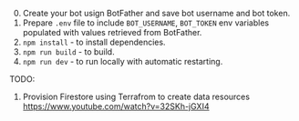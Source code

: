 0. Create your bot usign BotFather and save bot username and bot token.
1. Prepare `.env` file to include `BOT_USERNAME`, `BOT_TOKEN` env variables populated with values retrieved from BotFather.
2. `npm install` - to install dependencies.
3. `npm run build` - to build.
4. `npm run dev` - to run locally with automatic restarting.

TODO:

1. Provision Firestore using Terrafrom to create data resources https://www.youtube.com/watch?v=32SKh-jGXI4
